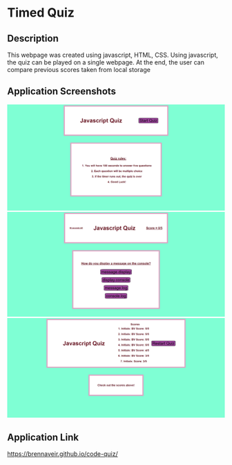 # Timed Quiz


## Description
This webpage was created using javascript, HTML, CSS. Using javascript, the quiz can be played on a single webpage. At the end, the user can compare previous scores taken from local storage

## Application Screenshots 
![Code Quiz start page screenshot](./assets/images/start-code-page.png)
![Code Quiz answer questions screenshot](./assets/images/answer-questions-page.png)
![Code Quiz scores screenshot](./assets/images/scores-page.png)

## Application Link
https://brennaveir.github.io/code-quiz/

